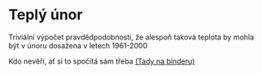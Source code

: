 # Teplý únor

Triviální výpočet pravdědpodobnosti, že alespoň taková teplota by mohla být v únoru dosažena v letech 1961-2000

Kdo nevěří, ať si to spočítá sám třeba [(Tady na binderu)](https://mybinder.org/v2/gh/ljocha/teply_unor/HEAD?labpath=teply_unor.ipynb)
